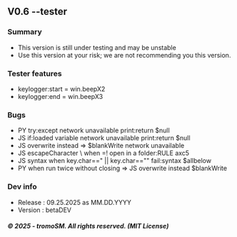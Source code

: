 ## V0.6 --tester #
### Summary
- This version is still under testing and may be unstable
- Use this version at your risk; we are not recommending you this version.
### Tester features
- keylogger:start = win.beepX2
- keylogger:end = win.beepX3
### Bugs 
- PY try:except network unavailable print:return $null
- JS if:loaded variable network unavailable print:return $null
- JS overwrite instead => $blankWrite network unavailable
- JS escapeCharacter \ when =! open in a folder:RULE axc5
- JS syntax when key.char==" || key.char=="" fail:syntax $allbelow
- PY when run twice without closing => JS overwrite instead $blankWrite
### Dev info
- Release : 09.25.2025 as MM.DD.YYYY
- Version : betaDEV

##### © 2025 - tromoSM. All rights reserved. (MIT License)

